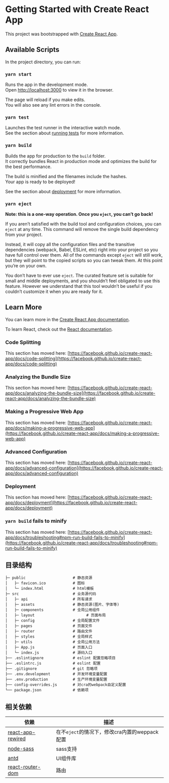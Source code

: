 # Getting Started with Create React App

This project was bootstrapped with [Create React App](https://github.com/facebook/create-react-app).

## Available Scripts

In the project directory, you can run:

### `yarn start`

Runs the app in the development mode.\
Open [http://localhost:3000](http://localhost:3000) to view it in the browser.

The page will reload if you make edits.\
You will also see any lint errors in the console.

### `yarn test`

Launches the test runner in the interactive watch mode.\
See the section about [running tests](https://facebook.github.io/create-react-app/docs/running-tests) for more information.

### `yarn build`

Builds the app for production to the `build` folder.\
It correctly bundles React in production mode and optimizes the build for the best performance.

The build is minified and the filenames include the hashes.\
Your app is ready to be deployed!

See the section about [deployment](https://facebook.github.io/create-react-app/docs/deployment) for more information.

### `yarn eject`

**Note: this is a one-way operation. Once you `eject`, you can’t go back!**

If you aren’t satisfied with the build tool and configuration choices, you can `eject` at any time. This command will remove the single build dependency from your project.

Instead, it will copy all the configuration files and the transitive dependencies (webpack, Babel, ESLint, etc) right into your project so you have full control over them. All of the commands except `eject` will still work, but they will point to the copied scripts so you can tweak them. At this point you’re on your own.

You don’t have to ever use `eject`. The curated feature set is suitable for small and middle deployments, and you shouldn’t feel obligated to use this feature. However we understand that this tool wouldn’t be useful if you couldn’t customize it when you are ready for it.

## Learn More

You can learn more in the [Create React App documentation](https://facebook.github.io/create-react-app/docs/getting-started).

To learn React, check out the [React documentation](https://reactjs.org/).

### Code Splitting

This section has moved here: [https://facebook.github.io/create-react-app/docs/code-splitting](https://facebook.github.io/create-react-app/docs/code-splitting)

### Analyzing the Bundle Size

This section has moved here: [https://facebook.github.io/create-react-app/docs/analyzing-the-bundle-size](https://facebook.github.io/create-react-app/docs/analyzing-the-bundle-size)

### Making a Progressive Web App

This section has moved here: [https://facebook.github.io/create-react-app/docs/making-a-progressive-web-app](https://facebook.github.io/create-react-app/docs/making-a-progressive-web-app)

### Advanced Configuration

This section has moved here: [https://facebook.github.io/create-react-app/docs/advanced-configuration](https://facebook.github.io/create-react-app/docs/advanced-configuration)

### Deployment

This section has moved here: [https://facebook.github.io/create-react-app/docs/deployment](https://facebook.github.io/create-react-app/docs/deployment)

### `yarn build` fails to minify

This section has moved here: [https://facebook.github.io/create-react-app/docs/troubleshooting#npm-run-build-fails-to-minify](https://facebook.github.io/create-react-app/docs/troubleshooting#npm-run-build-fails-to-minify)



## 目录结构	

```
├─ public                     # 静态资源
│   ├─ favicon.ico            # 图标
│   └─ index.html             # html模板
├─ src                        # 业务源代码
│   ├─ api                    # 所有请求
│   ├─ assets                 # 静态资源(图片、字体等)
│   ├─ components             # 全局公用组件
│   ├─ layout			            # 页面布局
│   ├─ config                 # 全局配置文件
│   ├─ pages                  # 页面文件
│   ├─ router                 # 路由文件
│   ├─ styles                 # 全局样式
│   ├─ utils                  # 全局公用方法
│   ├─ App.js                 # 页面入口
│   └─ index.js               # 源码入口
├── .eslintignore             # eslint 配置忽略项目
├── .eslintrc.js              # eslint 配置
├── .gitignore                # git 忽略项
├── .env.development          # 开发环境变量配置
├── .env.production           # 生产环境变量配置
├── config-overrides.js       # 对cra的webpack自定义配置
└── package.json              # 依赖项

```

## 相关依赖

| 依赖                                                         | 描述                                          |
| ------------------------------------------------------------ | --------------------------------------------- |
| [react-app-rewired](https://www.npmjs.com/package/react-app-rewired) | 在不`eject`的情况下，修改cra内置的weppack配置 |
| [node-sass](https://www.npmjs.com/package/node-sass)         | sass支持                                      |
| [antd](https://ant.design/index-cn)                          | UI组件库                                      |
| [react-router-dom](https://reactrouter.com/web/guides/quick-start) | 路由                                          |


